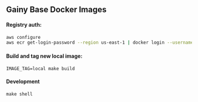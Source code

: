 ## Gainy Base Docker Images

#### Registry auth:
```bash
aws configure
aws ecr get-login-password --region us-east-1 | docker login --username AWS --password-stdin 217303665077.dkr.ecr.us-east-1.amazonaws.com
```

#### Build and tag new local image: 
```
IMAGE_TAG=local make build
```

#### Development 
```
make shell
```